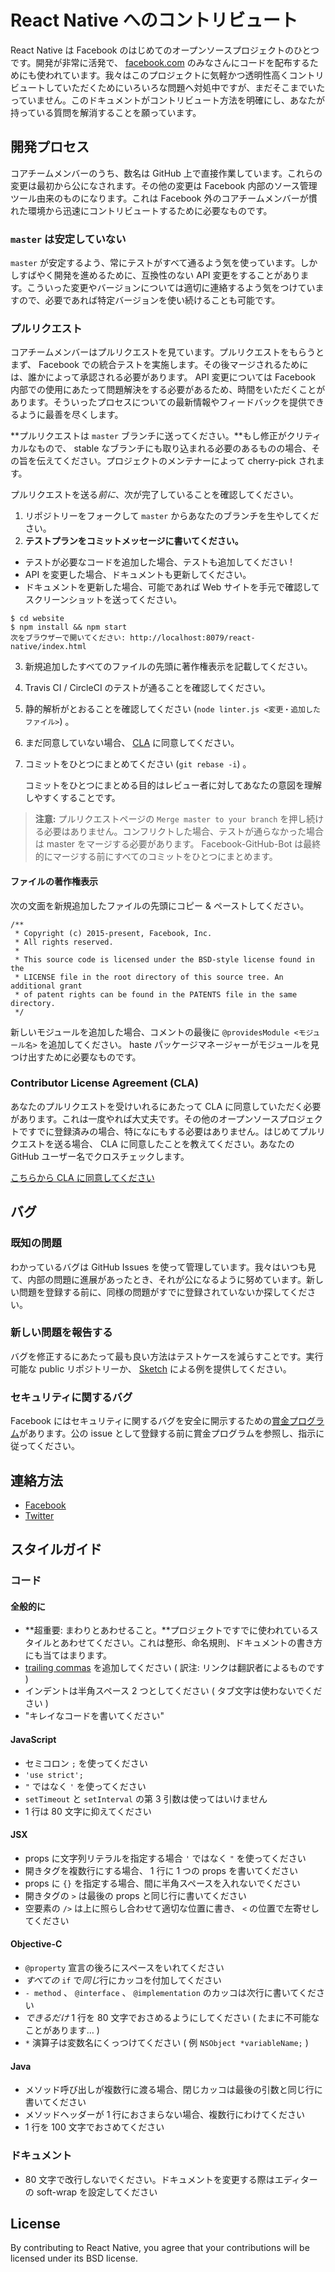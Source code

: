 # React Native へのコントリビュート

React Native は Facebook のはじめてのオープンソースプロジェクトのひとつです。開発が非常に活発で、 [facebook.com](https://facebook.com) のみなさんにコードを配布するためにも使われています。我々はこのプロジェクトに気軽かつ透明性高くコントリビュートしていただくためにいろいろな問題へ対処中ですが、まだそこまでいたっていません。このドキュメントがコントリビュート方法を明確にし、あなたが持っている質問を解消することを願っています。

## 開発プロセス

コアチームメンバーのうち、数名は GitHub 上で直接作業しています。これらの変更は最初から公になされます。その他の変更は Facebook 内部のソース管理ツール由来のものになります。これは Facebook 外のコアチームメンバーが慣れた環境から迅速にコントリビュートするために必要なものです。

### `master` は安定していない

`master` が安定するよう、常にテストがすべて通るよう気を使っています。しかしすばやく開発を進めるために、互換性のない API 変更をすることがあります。こういった変更やバージョンについては適切に連絡するよう気をつけていますので、必要であれば特定バージョンを使い続けることも可能です。

### プルリクエスト

コアチームメンバーはプルリクエストを見ています。プルリクエストをもらうとまず、 Facebook での統合テストを実施します。その後マージされるためには、誰かによって承認される必要があります。 API 変更については Facebook 内部での使用にあたって問題解決をする必要があるため、時間をいただくことがあります。そういったプロセスについての最新情報やフィードバックを提供できるように最善を尽くします。

**プルリクエストは `master` ブランチに送ってください。**もし修正がクリティカルなもので、 stable なブランチにも取り込まれる必要のあるものの場合、その旨を伝えてください。プロジェクトのメンテナーによって cherry-pick されます。

プルリクエストを送る*前に*、次が完了していることを確認してください。

1. リポジトリーをフォークして `master` からあなたのブランチを生やしてください。
2. **テストプランをコミットメッセージに書いてください。**
  - テストが必要なコードを追加した場合、テストも追加してください !
  - API を変更した場合、ドキュメントも更新してください。
  - ドキュメントを更新した場合、可能であれば Web サイトを手元で確認してスクリーンショットを送ってください。

  ```
  $ cd website
  $ npm install && npm start
  次をブラウザーで開いてください: http://localhost:8079/react-native/index.html
  ```

3. 新規追加したすべてのファイルの先頭に著作権表示を記載してください。
4. Travis CI / CircleCI のテストが通ることを確認してください。
5. 静的解析がとおることを確認してください (`node linter.js <変更・追加したファイル>`) 。
6. まだ同意していない場合、 [CLA](https://code.facebook.com/cla) に同意してください。
7. コミットをひとつにまとめてください (`git rebase -i`) 。

   コミットをひとつにまとめる目的はレビュー者に対してあなたの意図を理解しやすくすることです。

> **注意:** プルリクエストページの `Merge master to your branch` を押し続ける必要はありません。コンフリクトした場合、テストが通らなかった場合は master をマージする必要があります。 Facebook-GitHub-Bot は最終的にマージする前にすべてのコミットをひとつにまとめます。

#### ファイルの著作権表示

次の文面を新規追加したファイルの先頭にコピー & ペーストしてください。

```JS
/**
 * Copyright (c) 2015-present, Facebook, Inc.
 * All rights reserved.
 *
 * This source code is licensed under the BSD-style license found in the
 * LICENSE file in the root directory of this source tree. An additional grant
 * of patent rights can be found in the PATENTS file in the same directory.
 */
```

新しいモジュールを追加した場合、コメントの最後に `@providesModule <モジュール名>` を追加してください。 haste パッケージマネージャーがモジュールを見つけ出すために必要なものです。

### Contributor License Agreement (CLA)

あなたのプルリクエストを受けいれるにあたって CLA に同意していただく必要があります。これは一度やれば大丈夫です。その他のオープンソースプロジェクトですでに登録済みの場合、特になにもする必要はありません。はじめてプルリクエストを送る場合、 CLA に同意したことを教えてください。あなたの GitHub ユーザー名でクロスチェックします。

[こちらから CLA に同意してください](https://code.facebook.com/cla)

## バグ

### 既知の問題

わかっているバグは GitHub Issues を使って管理しています。我々はいつも見て、内部の問題に進展があったとき、それが公になるように努めています。新しい問題を登録する前に、同様の問題がすでに登録されていないか探してください。

### 新しい問題を報告する

バグを修正するにあたって最も良い方法はテストケースを減らすことです。実行可能な public リポジトリーか、 [Sketch](https://sketch.expo.io/) による例を提供してください。

### セキュリティに関するバグ

Facebook にはセキュリティに関するバグを安全に開示するための[賞金プログラム](https://www.facebook.com/whitehat/)があります。公の issue として登録する前に賞金プログラムを参照し、指示に従ってください。

## 連絡方法

* [Facebook](https://www.facebook.com/groups/react.native.community/)
* [Twitter](https://www.twitter.com/reactnative)

## スタイルガイド

### コード

#### 全般的に

* **超重要: まわりとあわせること。**プロジェクトですでに使われているスタイルとあわせてください。これは整形、命名規則、ドキュメントの書き方にも当てはまります。
* [trailing commas](https://developer.mozilla.org/en-US/docs/Web/JavaScript/Reference/Trailing_commas) を追加してください ( 訳注: リンクは翻訳者によるものです )
* インデントは半角スペース 2 つとしてください ( タブ文字は使わないでください )
* "キレイなコードを書いてください"

#### JavaScript

* セミコロン `;` を使ってください
* `'use strict';`
* `"` ではなく `'` を使ってください
* `setTimeout` と `setInterval` の第 3 引数は使ってはいけません
* 1 行は 80 文字に抑えてください

#### JSX

* props に文字列リテラルを指定する場合 `'` ではなく `"` を使ってください
* 開きタグを複数行にする場合、 1 行に 1 つの props を書いてください
* props に `{}` を指定する場合、間に半角スペースを入れないでください
* 開きタグの `>` は最後の props と同じ行に書いてください
* 空要素の `/>` は上に照らし合わせて適切な位置に書き、 `<` の位置で左寄せしてください

#### Objective-C

* `@property` 宣言の後ろにスペースをいれてください
* *すべての* `if` で*同じ*行にカッコを付加してください
* `- method` 、 `@interface` 、 `@implementation` のカッコは次行に書いてください
* *できるだけ* 1 行を 80 文字でおさめるようにしてください ( たまに不可能なことがあります… )
* `*` 演算子は変数名にくっつけてください ( 例 `NSObject *variableName;` )

#### Java

* メソッド呼び出しが複数行に渡る場合、閉じカッコは最後の引数と同じ行に書いてください
* メソッドヘッダーが 1 行におさまらない場合、複数行にわけてください
* 1 行を 100 文字でおさめてください

### ドキュメント

* 80 文字で改行しないでください。ドキュメントを変更する際はエディターの soft-wrap を設定してください

## License

By contributing to React Native, you agree that your contributions will be licensed under its BSD license.
